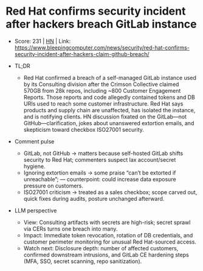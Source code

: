 # Red Hat confirms security incident after hackers breach GitLab instance

- Score: 231 | [HN](https://news.ycombinator.com/item?id=45448772) | Link: https://www.bleepingcomputer.com/news/security/red-hat-confirms-security-incident-after-hackers-claim-github-breach/

- TL;DR
    - Red Hat confirmed a breach of a self-managed GitLab instance used by its Consulting division after the Crimson Collective claimed 570GB from 28k repos, including ~800 Customer Engagement Reports. Those reports and code allegedly contained tokens and DB URIs used to reach some customer infrastructure. Red Hat says products and supply chain are unaffected, has isolated the instance, and is notifying clients. HN discussion fixated on the GitLab—not GitHub—clarification, jokes about unanswered extortion emails, and skepticism toward checkbox ISO27001 security.

- Comment pulse
    - GitLab, not GitHub → matters because self-hosted GitLab shifts security to Red Hat; commenters suspect lax account/secret hygiene.
    - Ignoring extortion emails → some praise “can’t be extorted if unreachable”; — counterpoint: could increase data exposure pressure on customers.
    - ISO27001 criticism → treated as a sales checkbox; scope carved out, quick fixes during audits, posture unchanged afterward.

- LLM perspective
    - View: Consulting artifacts with secrets are high-risk; secret sprawl via CERs turns one breach into many.
    - Impact: Immediate token revocation, rotation of DB credentials, and customer perimeter monitoring for unusual Red Hat-sourced access.
    - Watch next: Disclosure depth: number of affected customers, confirmed downstream intrusions, and GitLab CE hardening steps (MFA, SSO, secret scanning, repo sanitization).
